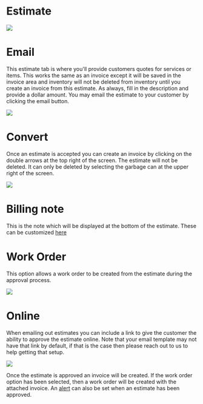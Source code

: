 # Estimate

![](https://wiselibrary.blob.core.windows.net/docs/Windows/Estimate.png)

# Email
This estimate tab is where you'll provide customers quotes for services or items. This works the same as an invoice except it will be saved in the invoice area and inventory will not be deleted from inventory until you create an invoice from this estimate. As always, fill in the description and provide a dollar amount. You may email the estimate to your customer by clicking the email button.

![](https://cdn.realsgii2.dev/wise-software-docs/image_30.66db37c3.png)


# Convert
Once an estimate is accepted you can create an invoice by clicking on the double arrows at the top right of the screen. The estimate will not be deleted. It can only be deleted by selecting the garbage can at the upper right of the screen.

![](https://cdn.realsgii2.dev/wise-software-docs/image_31.f375ab7e.png)

# Billing note
This is the note which will be displayed at the bottom of the estimate. These can be customized [here](https://docs.wisesoftwareinc.com/enterprise/billing/settings/billing-notes)

# Work Order
This option allows a work order to be created from the estimate during the approval process.

![](https://wiselibrary.blob.core.windows.net/docs/Windows/EstimateWorkOrder.png)

# Online
When emailing out estimates you can include a link to give the customer the ability to approve the estimate online. Note that your email template may not have that link by default, if that is the case then please reach out to us to help getting that setup.

![](https://wiselibrary.blob.core.windows.net/docs/Windows/OnlineEstimate.png)

Once the estimate is approved an invoice will be created. If the work order option has been selected, then a work order will be created with the attached invoice. An [alert](https://docs.wisesoftwareinc.com/enterprise/#alerts) can also be set when an estimate has been approved.

